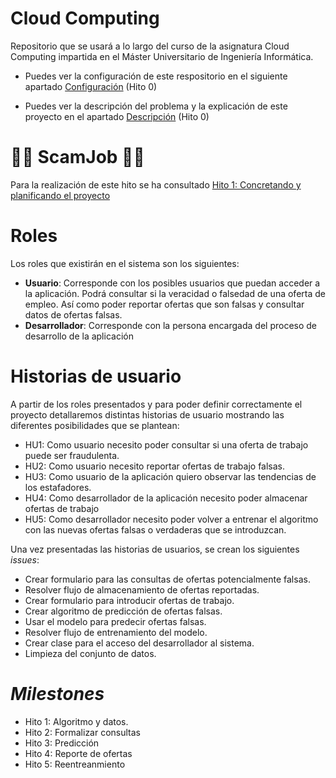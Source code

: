 # Cloud Computing

Repositorio que se usará a lo largo del curso de la asignatura Cloud Computing impartida en el Máster Universitario de Ingeniería Informática.

- Puedes ver la configuración de este respositorio en el siguiente apartado [Configuración](https://github.com/SrArtur/CC_21-22/blob/main/doc/configuracion.md) (Hito 0) 

- Puedes ver la descripción del problema y la explicación de este proyecto en el apartado [Descripción](https://github.com/SrArtur/CC_21-22/blob/main/doc/explicacionProyecto.md) (Hito 0)

# :female_detective: ScamJob :male_detective:   



Para la realización de este hito se ha consultado [Hito 1: Concretando y planificando el proyecto](http://jj.github.io/CC/documentos/proyecto/1.Infraestructura.html)

# Roles

Los roles que existirán en el sistema son los siguientes:

- __Usuario__: Corresponde con los posibles usuarios que puedan acceder a la aplicación. Podrá consultar si la veracidad o falsedad de una oferta de empleo. Así como poder reportar ofertas que son falsas y consultar datos de ofertas falsas.
- __Desarrollador__: Corresponde con la persona encargada del proceso de desarrollo de la aplicación 

# Historias de usuario

A partir de los roles presentados y para poder definir correctamente el proyecto detallaremos distintas historias de usuario mostrando las diferentes posibilidades que se plantean:

- HU1: Como usuario necesito poder consultar si una oferta de trabajo puede ser fraudulenta.
- HU2: Como usuario necesito reportar ofertas de trabajo falsas.
- HU3: Como usuario de la aplicación quiero observar las tendencias de los estafadores.
- HU4: Como desarrollador de la aplicación necesito poder almacenar ofertas de trabajo
- HU5: Como desarrollador necesito poder volver a entrenar el algoritmo con las nuevas ofertas falsas o verdaderas que se introduzcan.
  
Una vez presentadas las historias de usuarios, se crean los siguientes _issues_:

- Crear formulario para las consultas de ofertas potencialmente falsas.
- Resolver flujo de almacenamiento de ofertas reportadas.
- Crear formulario para introducir ofertas de trabajo.
- Crear algoritmo de predicción de ofertas falsas.
- Usar el modelo para predecir ofertas falsas.
- Resolver flujo de entrenamiento del modelo.
- Crear clase para el acceso del desarrollador al sistema.
- Limpieza del conjunto de datos.

# _Milestones_

- Hito 1: Algoritmo y datos.
- Hito 2: Formalizar consultas
- Hito 3: Predicción
- Hito 4: Reporte de ofertas
- Hito 5: Reentreanmiento 



